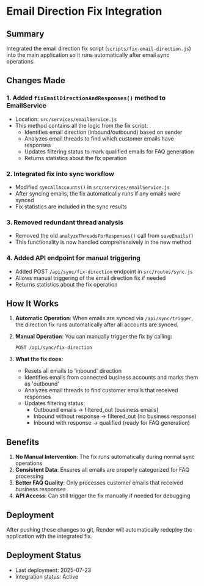 # Email Direction Fix Integration

## Summary
Integrated the email direction fix script (`scripts/fix-email-direction.js`) into the main application so it runs automatically after email sync operations.

## Changes Made

### 1. Added `fixEmailDirectionAndResponses()` method to EmailService
- Location: `src/services/emailService.js`
- This method contains all the logic from the fix script:
  - Identifies email direction (inbound/outbound) based on sender
  - Analyzes email threads to find which customer emails have responses
  - Updates filtering status to mark qualified emails for FAQ generation
  - Returns statistics about the fix operation

### 2. Integrated fix into sync workflow
- Modified `syncAllAccounts()` in `src/services/emailService.js`
- After syncing emails, the fix automatically runs if any emails were synced
- Fix statistics are included in the sync results

### 3. Removed redundant thread analysis
- Removed the old `analyzeThreadsForResponses()` call from `saveEmails()`
- This functionality is now handled comprehensively in the new method

### 4. Added API endpoint for manual triggering
- Added POST `/api/sync/fix-direction` endpoint in `src/routes/sync.js`
- Allows manual triggering of the email direction fix if needed
- Returns statistics about the fix operation

## How It Works

1. **Automatic Operation**: When emails are synced via `/api/sync/trigger`, the direction fix runs automatically after all accounts are synced.

2. **Manual Operation**: You can manually trigger the fix by calling:
   ```
   POST /api/sync/fix-direction
   ```

3. **What the fix does**:
   - Resets all emails to 'inbound' direction
   - Identifies emails from connected business accounts and marks them as 'outbound'
   - Analyzes email threads to find customer emails that received responses
   - Updates filtering status:
     - Outbound emails → filtered_out (business emails)
     - Inbound without response → filtered_out (no business response)
     - Inbound with response → qualified (ready for FAQ generation)

## Benefits

1. **No Manual Intervention**: The fix runs automatically during normal sync operations
2. **Consistent Data**: Ensures all emails are properly categorized for FAQ processing
3. **Better FAQ Quality**: Only processes customer emails that received business responses
4. **API Access**: Can still trigger the fix manually if needed for debugging

## Deployment

After pushing these changes to git, Render will automatically redeploy the application with the integrated fix.

## Deployment Status
- Last deployment: 2025-07-23
- Integration status: Active